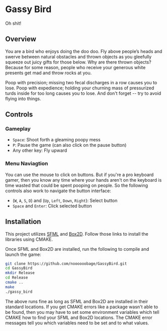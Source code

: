 # Gassy Bird

Oh shit!

## Overview

You are a bird who enjoys doing the doo doo. Fly above people’s heads and swerve between natural obstacles and thrown objects as you gleefully squeeze out juicy gifts for those below. Why are there thrown objects? Because for some reason, people who receive your generous white presents get mad and throw rocks at you.

Poop with precision; missing two fecal discharges in a row causes you to lose. Poop with expedience; holding your churning mass of pressurized turds inside for too long causes you to lose. And don't forget -- try to avoid flying into things.

## Controls

### Gameplay

- `Space`: Shoot forth a gleaming poopy mess
- `P`: Pause the game (can also click on the pause button)
- Any other key: Fly upward

### Menu Naviagtion

You can use the mouse to click on buttons. But if you're a pro keyboard gamer, then you know any time where your hands aren't on the keyboard is time wasted that could be spent pooping on people. So the following controls also work to navigate the button interface:

- (`W`, `A`, `S`, `D`) and (`Up`, `Left`, `Down`, `Right`): Select button
- `Space` and `Enter`: Click selected button

## Installation

This project utilizes [SFML](https://www.sfml-dev.org/tutorials/2.5/compile-with-cmake.php) and [Box2D](https://github.com/erincatto/box2d). Follow those links to install the libraries using CMAKE.

Once SFML and Box2D are installed, run the following to compile and launch the game:

```sh
git clone https://github.com/noooooobage/GassyBird.git
cd GassyBird
mkdir Release
cd Release
cmake ..
make
./gassy_bird
```

The above runs fine as long as SFML and Box2D are installed in their standard locations. If you get CMAKE errors like a package wasn't able to be found, then you may have to set some environment variables which tell CMAKE how to find your SFML and Box2D locations. The CMAKE error messages tell you which variables need to be set and to what values.
